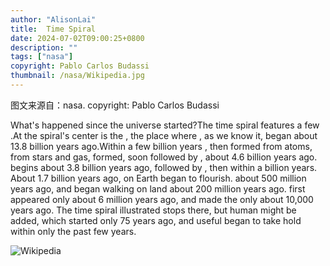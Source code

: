 ```yaml
---
author: "AlisonLai"
title:  Time Spiral 
date: 2024-07-02T09:00:25+0800
description: ""
tags: ["nasa"]
copyright: Pablo Carlos Budassi
thumbnail: /nasa/Wikipedia.jpg
---
```

图文来源自：nasa.  copyright: Pablo Carlos Budassi

  What's happened since the universe started?The time spiral  features a few .At the spiral's center is the , the place where , as we know it, began about 13.8 billion years ago.Within a few billion years , then  formed from atoms,  from stars and gas,  formed, soon followed by , about 4.6 billion years ago.  begins about 3.8 billion years ago, followed by , then  within a billion years.  About 1.7 billion years ago,  on Earth began to flourish.  about 500 million years ago, and  began walking on land about 200 million years ago. first appeared only about 6 million years ago, and made the  only about 10,000 years ago. The time spiral illustrated stops there, but human  might be added, which started only 75 years ago, and useful  began to take hold within only the past few years.

![Wikipedia](/nasa/Wikipedia.jpg)